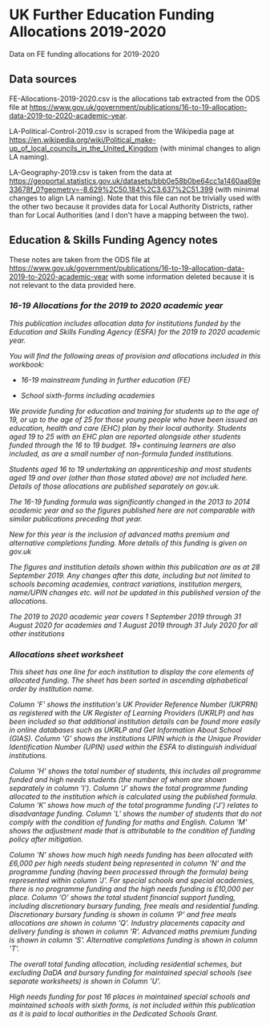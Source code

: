# UK Further Education Funding Allocations 2019-2020
Data on FE funding allocations for 2019-2020

## Data sources

FE-Allocations-2019-2020.csv is the allocations tab extracted from the ODS file at https://www.gov.uk/government/publications/16-to-19-allocation-data-2019-to-2020-academic-year.

LA-Political-Control-2019.csv is scraped from the Wikipedia page at https://en.wikipedia.org/wiki/Political_make-up_of_local_councils_in_the_United_Kingdom (with minimal changes to align LA naming).

LA-Geography-2019.csv is taken from the data at https://geoportal.statistics.gov.uk/datasets/bbb0e58b0be64cc1a1460aa69e33678f_0?geometry=-8.629%2C50.184%2C3.637%2C51.399 (with minimal changes to align LA naming). Note that this file can not be trivially used with the other two because it provides data for Local Authority Districts, rather than for Local Authorities (and I don't have a mapping between the two).


## Education & Skills Funding Agency notes

These notes are taken from the ODS file at https://www.gov.uk/government/publications/16-to-19-allocation-data-2019-to-2020-academic-year with some information deleted because it is not relevant to the data provided here.

<i>
  
### 16-19 Allocations for the 2019 to 2020 academic year

This publication includes allocation data for institutions funded by the Education and Skills Funding Agency (ESFA) for the 2019 to 2020 academic year.

You will find the following areas of provision and allocations included in this workbook:

- 16-19 mainstream funding in further education (FE)

- School sixth-forms including academies

We provide funding for education and training for students up to the age of 19, or up to the age of 25 for those young people who have been issued an education, health and care (EHC) plan by their local authority. Students aged 19 to 25 with an EHC plan are reported alongside other students funded through the 16 to 19 budget. 19+ continuing learners are also included, as are a small number of non-formula funded institutions.

Students aged 16 to 19 undertaking an apprenticeship and most students aged 19 and over (other than those stated above) are not included here. Details of those allocations are published separately on gov.uk.

The 16-19 funding formula was significantly changed in the 2013 to 2014 academic year and so the figures published here are not comparable with similar publications preceding that year.

New for this year is the inclusion of advanced maths premium and alternative completions funding. More details of this funding is given on gov.uk

The figures and institution details shown within this publication are as at 28 September 2019. Any changes after this date, including but not limited to schools becoming academies, contract variations, institution mergers, name/UPIN changes etc. will not be updated in this published version of the allocations.

The 2019 to 2020 academic year covers 1 September 2019 through 31 August 2020 for academies and 1 August 2019 through 31 July 2020 for all other institutions

### Allocations sheet worksheet

This sheet has one line for each institution to display the core elements of allocated funding. The sheet has been sorted in ascending alphabetical order by institution name.

Column 'F' shows the institution's UK Provider Reference Number (UKPRN) as registered with the UK Register of Learning Providers (UKRLP) and has been included so that additional institution details can be found more easily in online databases such as UKRLP and Get Information About School (GIAS). Column 'G' shows the institutions UPIN which is the Unique Provider Identification Number (UPIN) used within the ESFA to distinguish individual institutions.

Column 'H' shows the total number of students, this includes all programme funded and high needs students (the number of whom are  shown separately in column 'I'). Column ‘J’ shows the total programme funding allocated to the institution which is calculated using the published formula.  Column ‘K’ shows how much of the total programme funding (‘J’) relates to disadvantage funding. Column 'L' shows the number of students that do not comply with the condition of funding for maths and English. Column 'M' shows the adjustment made that is attributable to the condition of funding policy after mitigation. 

Column ‘N’ shows how much high needs funding has been allocated with £6,000 per high needs student being represented in column 'N' and the programme funding (having been processed through the formula) being represented within column 'J'. For special schools and special academies, there is no programme funding and the high needs funding is £10,000 per place. Column ‘O’ shows the total student financial support funding, including discretionary bursary funding, free meals and residential funding. Discretionary bursary funding is shown in column 'P’ and free meals allocations are shown in column 'Q'. Industry placements capacity and delivery funding is shown in column 'R'. Advanced maths premium funding is shown in column 'S'. Alternative completions funding is shown in column 'T'.

The overall total funding allocation, including residential schemes, but excluding DaDA and bursary funding for maintained special schools (see separate worksheets) is shown in Column 'U'. 

High needs funding for post 16 places in maintained special schools and maintained schools with sixth forms, is not included within this publication as it is paid to local authorities in the Dedicated Schools Grant.  
</i>
